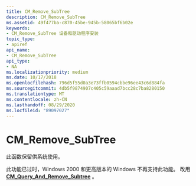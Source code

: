 ```yaml
---
title: CM_Remove_SubTree
description: CM_Remove_SubTree
ms.assetid: 49f477ba-c870-45be-945b-58065bf6b02e
keywords:
- CM_Remove_SubTree 设备和驱动程序安装
topic_type:
- apiref
api_name:
- CM_Remove_SubTree
api_type:
- NA
ms.localizationpriority: medium
ms.date: 10/17/2018
ms.openlocfilehash: 796d5f55d0a3e73ffb0594cbbe96ee43c6d884fa
ms.sourcegitcommit: 4db5f9874907c405c59aaad7bcc28c7ba8280150
ms.translationtype: MT
ms.contentlocale: zh-CN
ms.lasthandoff: 08/29/2020
ms.locfileid: "89097027"
---
```

# <a name="cm_remove_subtree"></a>CM_Remove_SubTree

此函数保留供系统使用。

此功能已过时，Windows 2000 和更高版本的 Windows 不再支持此功能。 改用 [**CM_Query_And_Remove_Subtree**](/windows/desktop/api/cfgmgr32/nf-cfgmgr32-cm_query_and_remove_subtreew) 。